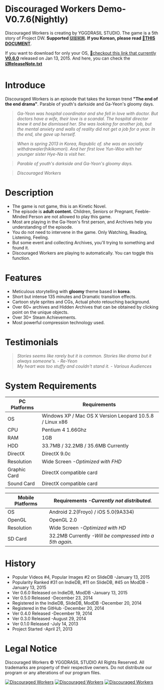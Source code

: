 Discouraged Workers Demo-V0.7.6(Nightly)
===================
Discouraged Workers is creating by YGGDRASIL STUDIO. The game is a 5th story of Project DW. **Supported :us::kr:. If you Korean, please read <a href="http://yggdrasil-studio.github.io/Discouraged-Workers/index_ko.html" target="_blank">:link:THIS DOCUMENT</a>**.

If you want to download for only your OS, <a href="https://mega.co.nz/#F!2oxW2Zqb!ho0Gpgt2mea3-epbvM7Wuw" target="_blank">:floppy_disk:checkout this link that currently <strong>V0.6.0</strong></a> released on Jan 13, 2015. And here, you can check the **<a href="https://github.com/YGGDRASIL-STUDIO/Discouraged-Workers/blob/master/ReleaseNote.txt" target="_blank">:ballot_box_with_check:ReleaseNote.txt</a>**


Introduce
===================
Discouraged Workers is an episode that takes the korean trend **"The end of the end drama"**. Parable of youth's darkside and Ga-Yeon's gloomy days.

> _Ga-Yeon was hospital coordinator and she fell in love with doctor. But doctors have a wife, their love is a scandal. The hospital director knew it and be dismissed her. She was looking for another job, but the mental anxiety and walls of reality did not get a job for a year. In the end, she gave up herself._

> _When is spring 2013 in Korea, Republic of. she was an socially withdrawaler(hikikomori). And her first love Yun-Woo with her younger sister Hye-Na is visit her._

> _Parable of youth's darkside and Ga-Yeon's gloomy days._

> _Discouraged Workers_


Description
===================
- The game is not game, this is an Kinetic Novel.
- The episode is **adult content.** Children, Seniors or Pregnant, Feeble-Minded Person are not allowed to play this game.
- Most are playing in the Ga-Yeon's first person, and Archives help you understanding of the episode.
- You do not need to intervene in the game. Only Watching, Reading, Listening, Feeling.
- But some event and collecting Archives, you'll trying to something and found it.
- Discouraged Workers are playing to automatically. You can toggle this function.


Features
===================
- Meticulous storytelling with **gloomy** theme based in **korea**.
- Short but intense 135 minutes and Dramatic transition effects.
- Cartoon style sprites and CGs, Actual photo retouching background.
- Over 60+ archives and Hidden Archives that can be obtained by clicking point on the unique objects.
- Over 30+ Steam Achievements.
- Most powerful compression technology used.


Testimonials
===================
> _Stories seems like rarely but it is common. Stories like drama but it always someone's. - Re-Yeon_<br />
> _My heart was too stuffy and couldn't stand it. - Various Audiences_


System Requirements
===================
PC Platforms | Requirements
------------ | -------------
OS | Windows XP / Mac OS X Version Leopard 10.5.8 / Linux x86
CPU | Pentium 4 1.66Ghz
RAM | 1GB
HDD | 33.7MB / 32.2MB / 35.6MB Currently
DirectX | DirectX 9.0c
Resolution | Wide Screen *-Optimized with FHD*
Graphic Card | DirectX compatible card
Sound Card | DirectX compatible card


Mobile Platforms | Requirements *-Currently not distributed.*
------------ | -------------
OS | Android 2.2(Froyo) / iOS 5.0(9A334)
OpenGL | OpenGL 2.0
Resolution | Wide Screen *-Optimized with HD*
SD Card | 32.2MB Currently *-Will be compressed into a 5th again.*


History
===================
* Popular Videos #4, Popular Images #2 on SlideDB -January 13, 2015
* Popularity Ranked #31 on IndieDB, #11 on SlideDB, #45 on ModDB -January 13, 2015
* Ver 0.6.0 Released on IndieDB, ModDB -January 13, 2015
* Ver 0.5.0 Released -December 23, 2014
* Registered in the IndieDB, SlideDB, ModDB -December 20, 2014
* Registered in the GitHub -December 20, 2014
* Ver 0.4.0 Released -December 19, 2014
* Ver 0.3.0 Released -August 29, 2014
* Ver 0.1.0 Released -July 14, 2013
* Project Started -April 21, 2013
 

Legal Notice
===================
Discouraged Workers :copyright: YGGDRASIL STUDIO All Rights Reserved.
All trademarks are property of their respective owners.
Do not distribute our program or any alterations of our program files.

<a href="http://www.indiedb.com/games/discouraged-workers" title="View Discouraged Workers on Indie DB" target="_blank"><img src="http://button.indiedb.com/popularity/medium/games/37293.png" alt="Discouraged Workers" /></a> <a href="http://www.slidedb.com/games/discouraged-workers" title="View Discouraged Workers on Slide DB" target="_blank"><img src="http://button.slidedb.com/popularity/medium/games/37293.png" alt="Discouraged Workers" /></a> <a href="http://www.moddb.com/games/discouraged-workers" title="View Discouraged Workers on Mod DB" target="_blank"><img src="http://button.moddb.com/popularity/medium/games/37293.png" alt="Discouraged Workers" /></a>
